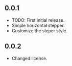 ## 0.0.1

* TODO: First initial release.
* Simple horizontal stepper.
* Customize the steper style.

## 0.0.2

* Changed license.
